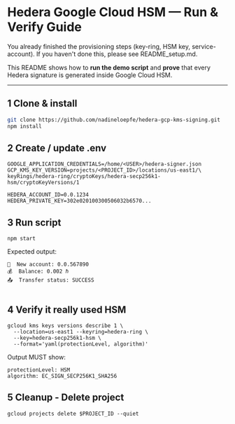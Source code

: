 # Hedera Google Cloud HSM — **Run & Verify Guide**

You already finished the provisioning steps (key-ring, HSM key, service-account). If you haven't done this, please see README_setup.md.

This README shows how to **run the demo script** and **prove** that every Hedera
signature is generated inside Google Cloud HSM.

---

## 1  Clone & install

```bash
git clone https://github.com/nadineloepfe/hedera-gcp-kms-signing.git
npm install                
```

## 2 Create / update .env

```
GOOGLE_APPLICATION_CREDENTIALS=/home/<USER>/hedera-signer.json
GCP_KMS_KEY_VERSION=projects/<PROJECT_ID>/locations/us-east1/\
keyRings/hedera-ring/cryptoKeys/hedera-secp256k1-hsm/cryptoKeyVersions/1

HEDERA_ACCOUNT_ID=0.0.1234
HEDERA_PRIVATE_KEY=302e020100300506032b6570...
```

## 3 Run script

```
npm start           
```

Expected output:

```
🔑  New account: 0.0.567890
💰  Balance: 0.002 ℏ
📤  Transfer status: SUCCESS
            
```

## 4 Verify it really used HSM
```
gcloud kms keys versions describe 1 \
  --location=us-east1 --keyring=hedera-ring \
  --key=hedera-secp256k1-hsm \
  --format='yaml(protectionLevel, algorithm)'
```

Output MUST show:
```
protectionLevel: HSM
algorithm: EC_SIGN_SECP256K1_SHA256
```

## 5 Cleanup - Delete project
```
gcloud projects delete $PROJECT_ID --quiet
```